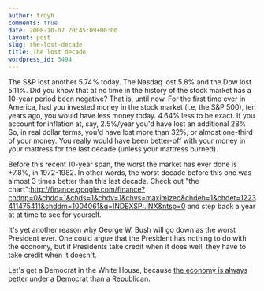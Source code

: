 ```yaml
---
author: troyh
comments: true
date: 2008-10-07 20:45:09+00:00
layout: post
slug: the-lost-decade
title: The lost decade
wordpress_id: 3494
---
```


The S&P lost another 5.74% today. The Nasdaq lost 5.8% and the Dow lost 5.11%. Did you know that at no time in the history of the stock market has a 10-year period been negative? That is, until now. For the first time ever in America, had you invested money in the stock market (i.e, the S&P 500), ten years ago, you would have less money today. 4.64% less to be exact. If you account for inflation at, say, 2.5%/year you'd have lost an additional 28%. So, in real dollar terms, you'd have lost more than 32%, or almost one-third of your money. You really would have been better-off with your money in your mattress for the last decade (unless your mattress burned).

Before this recent 10-year span, the worst the market has ever done is +7.8%, in 1972-1982. In other words, the worst decade before this one was almost 3 times better than this last decade. Check out "the chart":http://finance.google.com/finance?chdnp=0&chdd=1&chds=1&chdv=1&chvs=maximized&chdeh=1&chdet=1223411475411&chddm=1004061&q=INDEXSP:.INX&ntsp=0 and step back a year at at time to see for yourself.

It's yet another reason why George W. Bush will go down as the worst President ever. One could argue that the President has nothing to do with the economy, but if Presidents take credit when it does well, they have to take credit when it doesn't.

Let's get a Democrat in the White House, because [the economy is always better under a Democrat](http://troyandgay.com/blog/2008/08/31/democrats-are-better-for-the-economy/) than a Republican.

